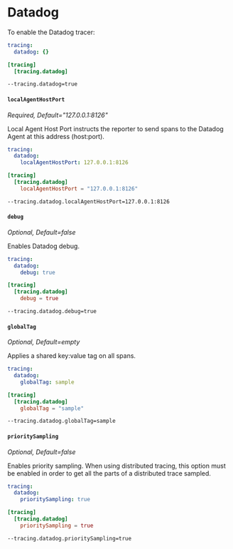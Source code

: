 # Datadog

To enable the Datadog tracer:

```yaml tab="File (YAML)"
tracing:
  datadog: {}
```

```toml tab="File (TOML)"
[tracing]
  [tracing.datadog]
```

```bash tab="CLI"
--tracing.datadog=true
```

#### `localAgentHostPort`

_Required, Default="127.0.0.1:8126"_

Local Agent Host Port instructs the reporter to send spans to the Datadog Agent at this address (host:port).

```yaml tab="File (YAML)"
tracing:
  datadog:
    localAgentHostPort: 127.0.0.1:8126
```

```toml tab="File (TOML)"
[tracing]
  [tracing.datadog]
    localAgentHostPort = "127.0.0.1:8126"
```

```bash tab="CLI"
--tracing.datadog.localAgentHostPort=127.0.0.1:8126
```

#### `debug`

_Optional, Default=false_

Enables Datadog debug.

```yaml tab="File (YAML)"
tracing:
  datadog:
    debug: true
```

```toml tab="File (TOML)"
[tracing]
  [tracing.datadog]
    debug = true
```

```bash tab="CLI"
--tracing.datadog.debug=true
```

#### `globalTag`

_Optional, Default=empty_

Applies a shared key:value tag on all spans.

```yaml tab="File (YAML)"
tracing:
  datadog:
    globalTag: sample
```

```toml tab="File (TOML)"
[tracing]
  [tracing.datadog]
    globalTag = "sample"
```

```bash tab="CLI"
--tracing.datadog.globalTag=sample
```

#### `prioritySampling`

_Optional, Default=false_

Enables priority sampling.
When using distributed tracing, 
this option must be enabled in order to get all the parts of a distributed trace sampled.

```yaml tab="File (YAML)"
tracing:
  datadog:
    prioritySampling: true
```

```toml tab="File (TOML)"
[tracing]
  [tracing.datadog]
    prioritySampling = true
```

```bash tab="CLI"
--tracing.datadog.prioritySampling=true
```
